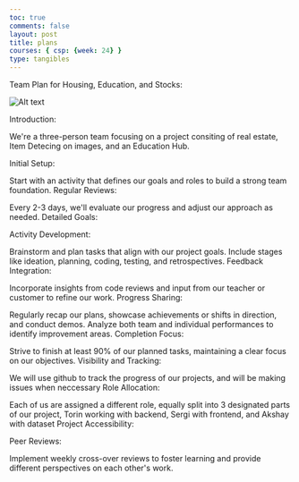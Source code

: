 ```yaml
---
toc: true
comments: false
layout: post
title: plans
courses: { csp: {week: 24} }
type: tangibles
---
```


Team Plan for Housing, Education, and Stocks:

![Alt text](</student/images/Screenshot 2024-03-11 at 11.45.26 AM.png>)

Introduction:

We're a three-person team focusing on a project consiting of real estate, Item Detecing on images, and an Education Hub.

Initial Setup:

Start with an activity that defines our goals and roles to build a strong team foundation.
Regular Reviews:

Every 2-3 days, we'll evaluate our progress and adjust our approach as needed.
Detailed Goals:

Activity Development:

Brainstorm and plan tasks that align with our project goals.
Include stages like ideation, planning, coding, testing, and retrospectives.
Feedback Integration:

Incorporate insights from code reviews and input from our teacher or customer to refine our work.
Progress Sharing:

Regularly recap our plans, showcase achievements or shifts in direction, and conduct demos.
Analyze both team and individual performances to identify improvement areas.
Completion Focus:

Strive to finish at least 90% of our planned tasks, maintaining a clear focus on our objectives.
Visibility and Tracking:

We will use github to track the progress of our projects, and will be making issues when neccessary
Role Allocation:

Each of us are assigned a different role, equally split into 3 designated parts of our project, Torin working with backend, Sergi with frontend, and Akshay with dataset
Project Accessibility:

Peer Reviews:

Implement weekly cross-over reviews to foster learning and provide different perspectives on each other's work.
